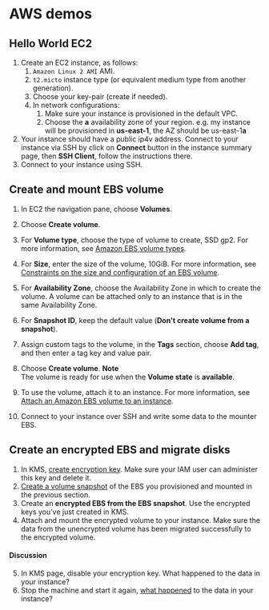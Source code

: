 # AWS demos

## Hello World EC2

1. Create an EC2 instance, as follows:
    1. `Amazon Linux 2 AMI` AMI.
    2. `t2.micto` instance type  (or equivalent medium type from another generation).
    3. Choose your key-pair (create if needed).
    4. In network configurations:
       1. Make sure your instance is provisioned in the default VPC. 
       2. Choose the **a** availability zone of your region. e.g. my instance will be provisioned in **us-east-1**, the AZ should be us-east-1**a**
2. Your instance should have a public ip4v address. Connect to your instance via SSH by click on **Connect** button in the instance summary page, then **SSH Client**, follow the instructions there.
3. Connect to your instance using SSH. 

## Create and mount EBS volume

1. In EC2 the navigation pane, choose **Volumes**\.

2. Choose **Create volume**\.

3. For **Volume type**, choose the type of volume to create, SSD gp2\. For more information, see [Amazon EBS volume types](https://docs.aws.amazon.com/AWSEC2/latest/UserGuide/ebs-volume-types.html).

4. For **Size**, enter the size of the volume, 10GiB\. For more information, see [Constraints on the size and configuration of an EBS volume](https://docs.aws.amazon.com/AWSEC2/latest/UserGuide/volume_constraints.html).

5. For **Availability Zone**, choose the Availability Zone in which to create the volume\. A volume can be attached only to an instance that is in the same Availability Zone\.

6. For **Snapshot ID**, keep the default value \(**Don't create volume from a snapshot**\)\.

7. Assign custom tags to the volume, in the **Tags** section, choose **Add tag**, and then enter a tag key and value pair\.

8. Choose **Create volume**\.
   **Note**  
   The volume is ready for use when the **Volume state** is **available**\.

9. To use the volume, attach it to an instance\. For more information, see [Attach an Amazon EBS volume to an instance](https://docs.aws.amazon.com/AWSEC2/latest/UserGuide/ebs-attaching-volume.html).

10. Connect to your instance over SSH and write some data to the mounter EBS.


## Create an encrypted EBS and migrate disks

1. In KMS, [create encryption key](https://docs.aws.amazon.com/kms/latest/developerguide/create-keys.html#create-symmetric-cmk). Make sure your IAM user can administer this key and delete it.
1. [Create a volume snapshot](https://docs.aws.amazon.com/AWSEC2/latest/UserGuide/ebs-creating-snapshot.html#ebs-create-snapshot) of the EBS you provisioned and mounted in the previous section.
1. Create an **encrypted EBS from the EBS snapshot**. Use the encrypted keys you’ve just created in KMS.
1. Attach and mount the encrypted volume to your instance. Make sure the data from the unencrypted volume has been migrated successfully to the encrypted volume.

#### Discussion

5. In KMS page, disable your encryption key. What happened to the data in your instance?
6. Stop the machine and start it again, [what happened](https://docs.aws.amazon.com/kms/latest/developerguide/services-ebs.html#ebs-cmk) to the data in your instance?